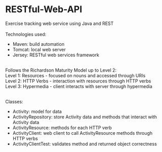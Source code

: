 # RESTful-Web-API
Exercise tracking web service using Java and REST <br /><br />
Technologies used: <br />
<ul>
  <li>Maven: build automation</li>
  <li>Tomcat: local web server</li>
  <li>Jersey: RESTful web services framework</li>
  </ul>
  
  <br />
  Follows the Richardson Maturity Model up to Level 2:<br />
  Level 1: Resources - focused on nouns and accessed through URIs<br />
  Level 2: HTTP Verbs - interaction with resources through HTTP verbs<br />
  Level 3: Hypermedia - client interacts with server through hypermedia <br />
  
  <br />
  
  Classes:
  <ul>
  <li>Activity: model for data</li>
  <li>ActivityRepository: store Activity data and methods that interact with Activity data</li>
  <li>ActivityResource: methods for each HTTP verb</li>
  <li>ActivityClient: web client to call ActivityResource methods through HTTP verbs</li>
  <li>ActivityClientTest: validates method and returned object correctness</li>
  </ul>
  
  
